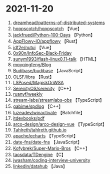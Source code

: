# 2021-11-20

1. [dreamhead/patterns-of-distributed-systems](https://github.com/dreamhead/patterns-of-distributed-systems) 
2. [hoppscotch/hoppscotch](https://github.com/hoppscotch/hoppscotch) 【Vue】
3. [jackfrued/Python-100-Days](https://github.com/jackfrued/Python-100-Days) 【Python】
4. [AppFlowy-IO/appflowy](https://github.com/AppFlowy-IO/appflowy) 【Rust】
5. [jdf2e/nutui](https://github.com/jdf2e/nutui) 【Vue】
6. [0x90n/InfoSec-Black-Friday](https://github.com/0x90n/InfoSec-Black-Friday) 
7. [sunym1993/flash-linux0.11-talk](https://github.com/sunym1993/flash-linux0.11-talk) 【HTML】
8. [mqyqingfeng/Blog](https://github.com/mqyqingfeng/Blog) 
9. [Budibase/budibase](https://github.com/Budibase/budibase) 【JavaScript】
10. [OLSF/libra](https://github.com/OLSF/libra) 【Rust】
11. [LSPosed/MagiskOnWSA](https://github.com/LSPosed/MagiskOnWSA) 
12. [SerenityOS/serenity](https://github.com/SerenityOS/serenity) 【C++】
13. [ruanyf/weekly](https://github.com/ruanyf/weekly) 
14. [stream-labs/streamlabs-obs](https://github.com/stream-labs/streamlabs-obs) 【TypeScript】
15. [gabime/spdlog](https://github.com/gabime/spdlog) 【C++】
16. [luzeadev/winactivate](https://github.com/luzeadev/winactivate) 【Batchfile】
17. [itdevbooks/pdf](https://github.com/itdevbooks/pdf) 
18. [arco-design/arco-design-vue](https://github.com/arco-design/arco-design-vue) 【TypeScript】
19. [Tahlreth/tahlreth.github.io](https://github.com/Tahlreth/tahlreth.github.io) 
20. [apache/echarts](https://github.com/apache/echarts) 【TypeScript】
21. [date-fns/date-fns](https://github.com/date-fns/date-fns) 【JavaScript】
22. [Kofybrek/Super-Mario-Bros](https://github.com/Kofybrek/Super-Mario-Bros) 【C++】
23. [taosdata/TDengine](https://github.com/taosdata/TDengine) 【C】
24. [jwasham/coding-interview-university](https://github.com/jwasham/coding-interview-university) 
25. [linkedin/datahub](https://github.com/linkedin/datahub) 【Java】
